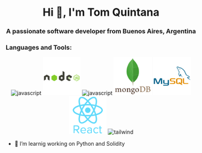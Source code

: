 <h1 align="center">Hi 👋, I'm Tom Quintana</h1>
<h3 align="center">A passionate software developer from Buenos Aires, Argentina</h3>

<h3 align="left">Languages and Tools:</h3>
<p align="center">
    <img
      src="https://github.com/TomQuintana/TomQuintana/assets/69986961/8c5b5012-52ee-4824-8292-5d45caa9cccf"
      alt="javascript"
       width="100"
      height="100"
    />
    <img
      src="https://raw.githubusercontent.com/devicons/devicon/master/icons/nodejs/nodejs-original-wordmark.svg"
      alt="nodejs"
      width="100"
      height="100"
    />
    <img
      src="https://github.com/TomQuintana/TomQuintana/assets/69986961/6497df6f-2499-4ad6-ab3f-f1ae229d8a44"
      alt="javascript"
       width="100"
      height="100"
    />
    <img
      src="https://raw.githubusercontent.com/devicons/devicon/master/icons/mongodb/mongodb-original-wordmark.svg"
      alt="mongodb"
      width="100"
      height="100"
    />
    <img
      src="https://raw.githubusercontent.com/devicons/devicon/master/icons/mysql/mysql-original-wordmark.svg"
      alt="mysql"
       width="100"
      height="100"
    />
    <img
      src="https://raw.githubusercontent.com/devicons/devicon/master/icons/react/react-original-wordmark.svg"
      alt="react"
       width="100"
      height="100"
    />
    <img
      src="https://www.vectorlogo.zone/logos/tailwindcss/tailwindcss-icon.svg"
      alt="tailwind"
      width="100"
      height="100"
    />   
</p>

- 🔭 I’m learnig working on Python and Solidity

<!--
**TomQuintana/TomQuintana** is a ✨ _special_ ✨ repository because its `README.md` (this file) appears on your GitHub profile.

Here are some ideas to get you started:

- 🔭 I’m learnig working on Python and Solidity
- 🌱 I’m currently learning ...
- 👯 I’m looking to collaborate on ...
- 🤔 I’m looking for help with ...
- 💬 Ask me about ...
- 📫 How to reach me: ...
- 😄 Pronouns: ...
- ⚡ Fun fact: ...
-->
